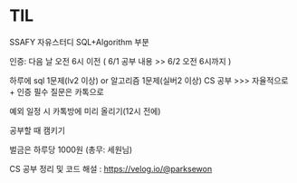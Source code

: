 # TIL

SSAFY 자유스터디 SQL+Algorithm 부분

인증: 다음 날 오전 6시 이전 ( 6/1 공부 내용 >> 6/2 오전 6시까지 )

하루에 sql 1문제(lv2 이상) or 알고리즘 1문제(실버2 이상)
CS 공부 >>> 자율적으로 + 인증 필수
질문은 카톡으로

예외 일정 시 카톡방에 미리 올리기(12시 전에)

공부할 때 캠키기

벌금은 하루당 1000원 (총무: 세원님)

CS 공부 정리 및 코드 해설 : https://velog.io/@parksewon

